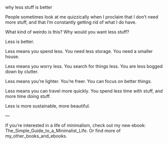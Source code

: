 why less stuff is better

People sometimes look at me quizzically when I proclaim that I don’t need more
stuff, and that I’m constantly getting rid of what I do have.

What kind of weirdo is this? Why would you want less stuff?

Less is better.

Less means you spend less. You need less storage. You need a smaller house.

Less means you worry less. You search for things less. You are less bogged down
by clutter.

Less means you’re lighter. You’re freer. You can focus on better things.

Less means you can travel more quickly. You spend less time with stuff, and
more time doing stuff.

Less is more sustainable, more beautiful.

—

If you’re interested in a life of minimalism, check out my new ebook:
The_Simple_Guide_to_a_Minimalist_Life.
Or find more of my_other_books_and_ebooks.
